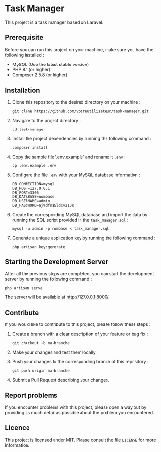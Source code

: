 # Task Manager

This project is a task manager based on Laravel.

## Prerequisite

Before you can run this project on your machine, make sure you have the following installed :

- MySQL (Use the latest stable version)
- PHP 8.1 (or higher)
- Composer 2.5.8 (or higher)

## Installation

1. Clone this repository to the desired directory on your machine :

   ```
   git clone https://github.com/votreutilisateur/task-manager.git
   ```

2. Navigate to the project directory :

   ```
   cd task-manager
   ```

3. Install the project dependencies by running the following command :

   ```
   composer install
   ```

4. Copy the sample file '.env.example' and rename it `.env` :

   ```
   cp .env.example .env
   ```

5. Configure the file `.env` with your MySQL database information :

   ```
   DB_CONNECTION=mysql
   DB_HOST=127.0.0.1
   DB_PORT=3306
   DB_DATABASE=nombase
   DB_USERNAME=admin
   DB_PASSWORD=aj%dfn$&ldcv21JK
   ```

6. Create the corresponding MySQL database and import the data by running the SQL script provided in the `task_manager.sql` :

   ```
   mysql -u admin -p nombase < task_manager.sql
   ```

7. Generate a unique application key by running the following command :

   ```
   php artisan key:generate
   ```

## Starting the Development Server

After all the previous steps are completed, you can start the development server by running the following command :

```
php artisan serve
```

The server will be available at http://127.0.0.1:8000/.


## Contribute

If you would like to contribute to this project, please follow these steps :

1. Create a branch with a clear description of your feature or bug fix :

   ```
   git checkout -b ma-branche
   ```

2. Make your changes and test them locally.

3. Push your changes to the corresponding branch of this repository :

   ```
   git push origin ma-branche
   ```

4. Submit a Pull Request describing your changes.

## Report problems

If you encounter problems with this project, please open a way out by providing as much detail as possible about the problem you encountered.

## Licence

This project is licensed under MIT. Please consult the file `LICENSE` for more information.
```